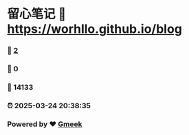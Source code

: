 # 留心笔记 :link: https://worhllo.github.io/blog 
### :page_facing_up: [2](https://worhllo.github.io/blog/tag.html) 
### :speech_balloon: 0 
### :hibiscus: 14133 
### :alarm_clock: 2025-03-24 20:38:35 
### Powered by :heart: [Gmeek](https://github.com/Meekdai/Gmeek)
